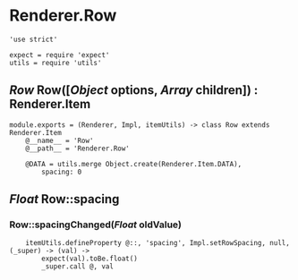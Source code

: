 Renderer.Row
============

	'use strict'

	expect = require 'expect'
	utils = require 'utils'

*Row* Row([*Object* options, *Array* children]) : Renderer.Item
---------------------------------------------------------------

	module.exports = (Renderer, Impl, itemUtils) -> class Row extends Renderer.Item
		@__name__ = 'Row'
		@__path__ = 'Renderer.Row'

		@DATA = utils.merge Object.create(Renderer.Item.DATA),
			spacing: 0

*Float* Row::spacing
--------------------

### Row::spacingChanged(*Float* oldValue)

		itemUtils.defineProperty @::, 'spacing', Impl.setRowSpacing, null, (_super) -> (val) ->
			expect(val).toBe.float()
			_super.call @, val
